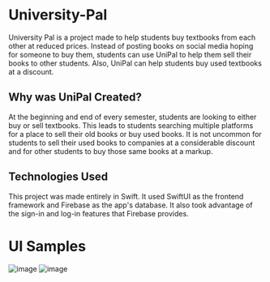 # University-Pal
University Pal is a project made to help students buy textbooks from each other at reduced prices. Instead of posting books on social media hoping for someone to buy them, students can use UniPal to help them sell their books to other students. Also, UniPal can help students buy used textbooks at a discount.
## Why was UniPal Created?
At the beginning and end of every semester, students are looking to either buy or sell textbooks. This leads to students searching multiple platforms for a place to sell their old books or buy used books. It is not uncommon for students to sell their used books to companies at a considerable discount and for other students to buy those same books at a markup. 
## Technologies Used
This project was made entirely in Swift. It used SwiftUI as the frontend framework and Firebase as the app's database. It also took advantage of the sign-in and log-in features that Firebase provides.
# UI Samples
![image](https://user-images.githubusercontent.com/37236328/172106490-524ef208-3a5b-43dc-9ac8-ca3498b690cf.png)
![image](https://user-images.githubusercontent.com/37236328/172106383-edaed635-970f-473a-a9dd-726acc77c64e.png)
